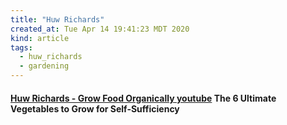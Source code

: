 ```yaml
---
title: "Huw Richards"
created_at: Tue Apr 14 19:41:23 MDT 2020
kind: article
tags:
  - huw_richards
  - gardening
---
```


<h4>
  <a href="https://www.youtube.com/watch?v=ico5_y5Juak" target="_blank">Huw Richards - Grow Food Organically youtube</a>
  The 6 Ultimate Vegetables to Grow for Self-Sufficiency
</h4>

<!--
html boilerplate fragments
<a href="" target="_blank"></a>
<a name=""></a>
<img src="" width="400px">
<ul>
  <li></li>
  <li><a href="" target="_blank"></a></li>
</ul>
<pre>
</pre>
<p style="margin-bottom: 2em;"></p>
<hr style="border: 0; height: 3px; background: #333; background-image: linear-gradient(to right, #ccc, #333, #ccc);">
<pre><code>
</code></pre>
<math xmlns='http://www.w3.org/1998/Math/MathML' display='block'>
</math>
:-->
